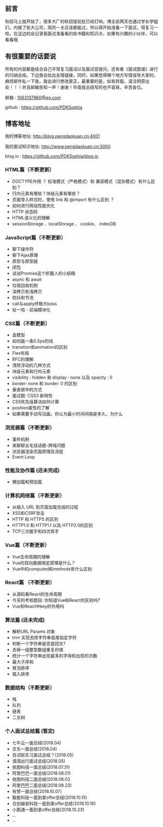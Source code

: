 ## 前言
秋招马上就开始了，很多大厂的秋招提前批已经打响，博主前两天也通过学长学姐们，内推了些大公司，简历一关应该都能过，所以得开始准备一下面试，得复习一哈，在这边的会记录我面试准备看的些书籍和知识点，如果有兴趣的小伙伴，可以看看哦

## 有很重要的话要说
所有的内容都是结合自己平常复习面试以及面试官提问，还有看《面试图谱》进行的归纳总结。下边我会给出友情链接，同时，如果觉得哪个地方写错误导大家的，麻烦邮件私一下我，我会进行修改更正，最重要的是，如有转载，请注明原出处！！！并且邮箱告知一声！谢谢！毕竟我总结写的也不容易，辛苦各位。

邮箱 : 1063137960@qq.com

github : https://github.com/PDKSophia

## 博客地址
我的博客地址: http://blog.pengdaokuan.cn:4001

我的面试知识地址: http://www.pengdaokuan.cn:3000

blog.io : https://github.com/PDKSophia/blog.io

### HTML篇（不断更新）
<ul>
    <li>DOCTYPE作用 ？ 标准模式（严格模式）和 兼容模式（混杂模式）有什么区别？</li>
    <li>行内元素有哪些？块级元素有哪些？</li>
    <li>页面导入样式时，使用 link 和 @import 有什么区别 ？</li>
    <li>如何进行网站性能优化</li>
    <li>HTTP 状态码</li>
    <li>HTML语义化的理解</li>
    <li>sessionStorage 、localStorage 、 cookie、 indexDB</li>
</ul>

### JavaScript篇（不断更新）
<ul>
    <li>聊下操作符</li>
    <li>聊下Ajax原理</li>
    <li>原型与原型链</li>
    <li>闭包</li>
    <li>谈谈Promise这个折磨人的小妖精</li>
    <li>async 和 await</li>
    <li>垃圾回收机制</li>
    <li>深拷贝和浅拷贝</li>
    <li>防抖和节流</li>
    <li>call与apply终极大boss</li>
    <li>扯一哈 - 前端模块化</li>
</ul>

### CSS篇（不断更新）
<ul>
    <li>盒模型</li>
    <li>如何画一条0.5px的线</li>
    <li>transition和animation的区别</li>
    <li>Flex布局</li>
    <li>BFC的理解</li>
    <li>清除浮动的几种方式</li>
    <li>块级元素和行内元素</li>
    <li>visibility : hidden 和 display : none 以及 opacity : 0</li>
    <li>border: none 和 border: 0 的区别</li>
    <li>垂直居中的方式</li>
    <li>面试题: CSS3 新特性</li>
    <li>CSS优先级算法如何计算</li>
    <li>position属性的了解</li>
    <li>如果需要手动写动画，你认为最小时间间隔是多久，为什么</li>
</ul>


### 浏览器篇（不断更新）
<ul>
    <li>事件机制</li>
    <li>来聊聊五毛钱话题-跨域问题</li>
    <li>浏览器渲染页面原理及流程</li>
    <li>Event Loop</li>
</ul>

### 性能及协作篇 (还未完成)
<ul>
    <li>懒加载和预加载</li>
</ul>

### 计算机网络篇（不断更新）
<ul>
    <li>从输入 URL 到页面加载完成的过程</li>
    <li>XSS和CSRF攻击</li>
    <li>HTTP 和 HTTPS 的区别</li>
    <li>HTTP1.0 和 HTTP1.1 以及 HTTP2.0的区别</li>
    <li>TCP三次握手和四次挥手</li>
</ul>

### Vue篇（不断更新）
<ul>
    <li>Vue生命周期的理解</li>
    <li>Vue的双向数据绑定原理是什么？</li>
    <li>Vue中的computed和methods有什么区别</li>
</ul>

### React篇 （不断更新）
<ul>
    <li>从源码看React的生命周期</li>
    <li>今天的考核题目: 你知道Vue和React的区别吗?</li>
    <li>Vue和React中key的作用吗</li>
</ul>

### 算法篇 (还未完成)
<ul>
    <li>解析URL Params 对象</li>
    <li>trim 实现去除字符串首尾指定字符</li>
    <li>判断一个字符串是否是回文?</li>
    <li>去掉一组整型数组重复的值</li>
    <li>统计一个字符串出现最多的字母和出现的次数</li>
    <li>最大子序和</li>
    <li>冒泡排序</li>
    <li>插入排序</li>
</ul>

### 数据结构（不断更新）
<ul>
    <li>栈</li>
    <li>队列</li>
    <li>链表</li>
    <li>二叉树</li>
</ul>

### 个人面试总结篇 (暂定)
<ul>
    <li>七牛云一面总结(2018.04)</li>
    <li>京东一面总结(2018.04)</li>
    <li>百词斩实习面试总结？(2018.05)</li>
    <li>滴滴出行面试总结(2018.05)</li>
    <li>依图科技一面总结(2018.07.31)</li>
    <li>阿里巴巴一面总结(2018.08.01)</li>
    <li>依图科技二面总结(2018.08.03</li>
    <li>阿里巴巴二面总结(2018.08.23)</li>
    <li>有赞一面总结(2018.10.07）</li>
    <li>毅能科技一面到拿offer总结(2018.10.15)</li>
    <li>合创廸安科技一面到拿offer总结(2018.10.16)</li>
    <li>小鹅通一面到拿offer总结(2018.10.23)</li>
    <li>...</li>
    <li>...</li>
</ul>
